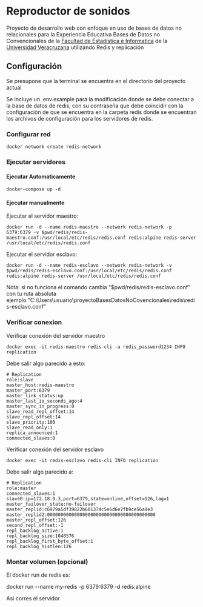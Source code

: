 # Reproductor de sonidos

Proyecto de desarrollo web con enfoque en uso de bases de datos no relacionales para la Experiencia Educativa Bases de Datos no Convencionales de la [Facultad de Estadística e Informatica](https://www.uv.mx/fei/) de la [Universidad Veracruzana](https://www.uv.mx/) utilizando Redis y replicación

## Configuración

Se presupone que la terminal se encuentra en el directorio del proyecto actual

Se incluye un .env.example para la modificación donde se debe conectar a la base de datos de redis, con su contraseña que debe coincidir con la configuración de que se encuentra en la carpeta redis donde se encuentran los archivos de configuración para los servidores de redis.

### Configurar red

~~~ docker
docker network create redis-network
~~~

### Ejecutar servidores

#### Ejecutar Automaticamente

```
docker-compose up -d
```


#### Ejecutar manualmente

Ejecutar el servidor maestro:

```
docker run -d --name redis-maestro --network redis-network -p 6379:6379 -v $pwd/redis/redis-maestro.conf:/usr/local/etc/redis/redis.conf redis:alpine redis-server /usr/local/etc/redis/redis.conf
```

Ejecutar el servidor esclavo:

```
docker run -d --name redis-esclavo --network redis-network -v $pwd/redis/redis-esclavo.conf:/usr/local/etc/redis/redis.conf redis:alpine redis-server /usr/local/etc/redis/redis.conf
```

Nota: si no funciona el comando cambia "$pwd/redis/redis-esclavo.conf" con tu ruta absoluta ejemplo:"C:\Users\usuario\proyectoBasesDatosNoCovencionales\redis\redis-esclavo.conf"

### Verificar conexion

Verificar conexión del servidor maestro

~~~ docker
docker exec -it redis-maestro redis-cli -a redis_password1234 INFO replication
~~~

Debe salir algo parecido a esto:

~~~
# Replication
role:slave
master_host:redis-maestro
master_port:6379
master_link_status:up
master_last_io_seconds_ago:4
master_sync_in_progress:0
slave_read_repl_offset:14
slave_repl_offset:14
slave_priority:100
slave_read_only:1
replica_announced:1
connected_slaves:0
~~~

Verificar conexión del servidor esclavo

~~~ docker
docker exec -it redis-esclavo redis-cli INFO replication
~~~

Debe salir algo parecido a:

~~~
# Replication
role:master
connected_slaves:1
slave0:ip=172.18.0.3,port=6379,state=online,offset=126,lag=1
master_failover_state:no-failover
master_replid:c6979a5df39822b601374c5e6d6e7fb9ce56a0e3
master_replid2:0000000000000000000000000000000000000000
master_repl_offset:126
second_repl_offset:-1
repl_backlog_active:1
repl_backlog_size:1048576
repl_backlog_first_byte_offset:1
repl_backlog_histlen:126
~~~

### Montar volumen (opcional)


El docker run de redis es:

docker run --name my-redis -p 6379:6379 -d redis:alpine

Asi corres el servidor
